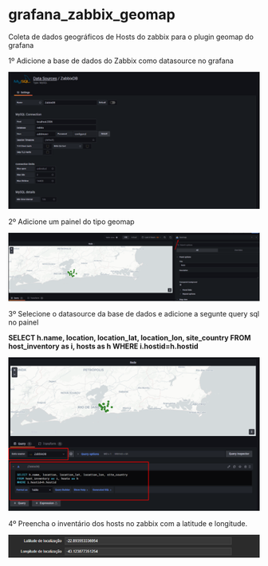 # grafana_zabbix_geomap
Coleta de dados geográficos de Hosts do zabbix para o plugin geomap do grafana

1º Adicione a base de dados do Zabbix como datasource no grafana

![Alt text](/DataSource.png?raw=true)

2º Adicione um painel do tipo geomap

![Alt text](/painel_geomap.png?raw=true)

3º Selecione o datasource da base de dados e adicione a segunte query sql no painel


**SELECT h.name, location, location_lat, location_lon, site_country
FROM host_inventory as i, hosts as h 
WHERE i.hostid=h.hostid**


![Alt text](/query.png?raw=true)


4º Preencha o inventário dos hosts no zabbix com a latitude e longitude.

![Alt text](/coordenadas.png?raw=true)
